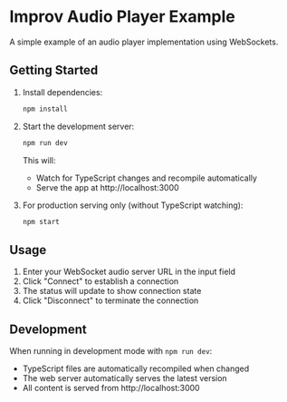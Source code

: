 # Improv Audio Player Example

A simple example of an audio player implementation using WebSockets.

## Getting Started

1. Install dependencies:
   ```bash
   npm install
   ```

2. Start the development server:
   ```bash
   npm run dev
   ```
   This will:
   - Watch for TypeScript changes and recompile automatically
   - Serve the app at http://localhost:3000

3. For production serving only (without TypeScript watching):
   ```bash
   npm start
   ```

## Usage

1. Enter your WebSocket audio server URL in the input field
2. Click "Connect" to establish a connection
3. The status will update to show connection state
4. Click "Disconnect" to terminate the connection

## Development

When running in development mode with `npm run dev`:
- TypeScript files are automatically recompiled when changed
- The web server automatically serves the latest version
- All content is served from http://localhost:3000
